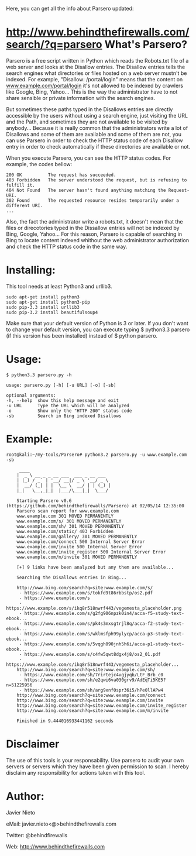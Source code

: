 Here, you can get all the info about Parsero updated:

http://www.behindthefirewalls.com/search/?q=parsero
What's Parsero?
===============
Parsero is a free script written in Python which reads the Robots.txt file of a web server and looks at the Disallow entries. The Disallow entries tells the search engines what directories or files hosted on a web server mustn't be indexed. For example, "Disallow: /portal/login" means that the content on www.example.com/portal/login it's not allowed to be indexed by crawlers like Google, Bing, Yahoo... This is the way the administrator have to not share sensible or private information with the search engines.

But sometimes these paths typed in the Disallows entries are directly accessible by the users without using a search engine, just visiting the URL and the Path, and sometimes they are not available to be visited by anybody... Because it is really common that the administrators write a lot of Disallows and some of them are available and some of them are not, you can use Parsero in order to check the HTTP status code of each Disallow entry in order to check automatically if these directories are available or not.

When you execute Parsero, you can see the HTTP status codes. For example, the codes bellow:


    200 OK          The request has succeeded.
    403 Forbidden   The server understood the request, but is refusing to fulfill it.
    404 Not Found   The server hasn't found anything matching the Request-URI.
    302 Found       The requested resource resides temporarily under a different URI.
    ...

Also, the fact the administrator write a robots.txt, it doesn't mean that the files or direcotories typed in the Dissallow entries will not be indexed by Bing, Google, Yahoo... For this reason, Parsero is capable of searching in Bing to locate content indexed whithout the web administrator authorization and check the HTTP status code in the same way.

Installing:
==========
This tool needs at least Python3 and urllib3.
       
    sudo apt-get install python3
    sudo apt-get install python3-pip
    sudo pip-3.3 install urllib3
    sudo pip-3.2 install beautifulsoup4
        
Make sure that your default version of Python is 3 or later. If you don't want to change your default version, you can execute typing $ python3.3 parsero (if this version has been installed) instead of $ python parsero.

Usage:
======
    $ python3.3 parsero.py -h
        
    usage: parsero.py [-h] [-u URL] [-o] [-sb]
	
    optional arguments:
    -h, --help  show this help message and exit
    -u URL      Type the URL which will be analyzed
    -o          Show only the "HTTP 200" status code
    -sb         Search in Bing indexed Disallows


Example:
=======
	 
    root@kali:~/my-tools/Parsero# python3.2 parsero.py -u www.example.com -sb

         ____                               
        |  _ \ __ _ _ __ ___  ___ _ __ ___  
        | |_) / _` | '__/ __|/ _ \ '__/ _ \ 
        |  __/ (_| | |  \__ \  __/ | | (_) |
        |_|   \__,_|_|  |___/\___|_|  \___/ 

        Starting Parsero v0.6 (https://github.com/behindthefirewalls/Parsero) at 02/05/14 12:35:00
        Parsero scan report for www.example.com
        www.example.com 301 MOVED PERMANENTLY
        www.example.com/s/ 301 MOVED PERMANENTLY
        www.example.com/sh/ 301 MOVED PERMANENTLY
        www.example.com/static/ 403 Forbidden
        www.example.com/gallery/ 301 MOVED PERMANENTLY
        www.example.com/connect 500 Internal Server Error
        www.example.com/invite 500 Internal Server Error
        www.example.com/invite_register 500 Internal Server Error
        www.example.com/m/invite 301 MOVED PERMANENTLY

        [+] 9 links have been analyzed but any them are available...

        Searching the Disallows entries in Bing...

        http://www.bing.com/search?q=site:www.example.com/s/
         - https://www.example.com/s/tokfd9t86rbbstp/os2.pdf
         - https://www.example.com/s
         - https://www.example.com/s/ikq8r518nwrf443/vegemesta_placeholder.png
         - https://www.example.com/s/g2fg906npzk0in4/acca-f5-study-text-ebook...
         - https://www.example.com/s/pk4s3mxsgtrjl8q/acca-f2-study-text-ebook...
         - https://www.example.com/s/wklmsfph99ylycp/acca-p3-study-text-ebook...
         - https://www.example.com/s/5vqgh090jnh5h6i/acca-p1-study-text-ebook...
         - https://www.example.com/s/c4fw5qwt8dgx4j8/os2_01.pdf
         - https://www.example.com/s/ikq8r518nwrf443/vegemesta_placeholder...
        http://www.bing.com/search?q=site:www.example.com/sh/
         - https://www.example.com/sh/7rirtejc4vgjyqb/LtF_Brb_c0
         - https://www.example.com/sh/e2qwi6va030grv9/AdEqTi5KE5?n=51225956
         - https://www.example.com/sh/arg9xnf0spr36i5/hPe0llAPw4
        http://www.bing.com/search?q=site:www.example.com/connect
        http://www.bing.com/search?q=site:www.example.com/invite
        http://www.bing.com/search?q=site:www.example.com/invite_register
        http://www.bing.com/search?q=site:www.example.com/m/invite

        Finished in 9.444016933441162 seconds



Disclaimer
==========
The use of this tools is your responsability. Use parsero to audit your own servers or servers which they have been given permission to scan. I hereby disclaim any responsibility for actions taken with this tool.


Author:
=======

  Javier Nieto
  
  eMail: javier.nieto<@>behindthefirewalls.com
  
  Twitter: @behindfirewalls
  
  Web: http://www.behindthefirewalls.com
  

